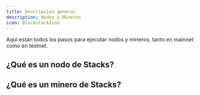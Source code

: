 ```yaml
---
title: Descripción general
description: Nodos y Mineros
icon: BlockstackIcon
---
```


Aquí están todos los pasos para ejecutar nodos y mineros, tanto en mainnet como en testnet.

## ¿Qué es un nodo de Stacks?

## ¿Qué es un minero de Stacks?
